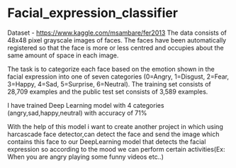 # Facial_expression_classifier
Dataset - https://www.kaggle.com/msambare/fer2013
The data consists of 48x48 pixel grayscale images of faces. The faces have been automatically registered so that the face is more or less centred and occupies about the same amount of space in each image.

The task is to categorize each face based on the emotion shown in the facial expression into one of seven categories (0=Angry, 1=Disgust, 2=Fear, 3=Happy, 4=Sad, 5=Surprise, 6=Neutral). The training set consists of 28,709 examples and the public test set consists of 3,589 examples.

I have trained Deep Learning model with 4 categories (angry,sad,happy,neutral) with accuracy of 71%

With the help of this model i want to create another project in which using harcascade face detector,can detect the face and send the image which contains this face to our DeepLearning model that detects the facial expression so according to the mood we can perform certain activities(Ex: When you are angry playing some funny videos etc..)
